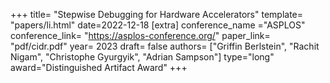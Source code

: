 +++
title= "Stepwise Debugging for Hardware Accelerators"
template= "papers/li.html"
date=2022-12-18
[extra]
conference_name ="ASPLOS"
conference_link= "https://asplos-conference.org/"
paper_link= "pdf/cidr.pdf"
year= 2023
draft= false
authors= ["Griffin Berlstein", "Rachit Nigam", "Christophe Gyurgyik", "Adrian Sampson"]
type="long"
award="Distinguished Artifact Award"
+++
